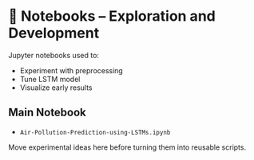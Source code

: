 # 🧪 Notebooks – Exploration and Development

Jupyter notebooks used to:
- Experiment with preprocessing
- Tune LSTM model
- Visualize early results

## Main Notebook

- `Air-Pollution-Prediction-using-LSTMs.ipynb`

Move experimental ideas here before turning them into reusable scripts.

